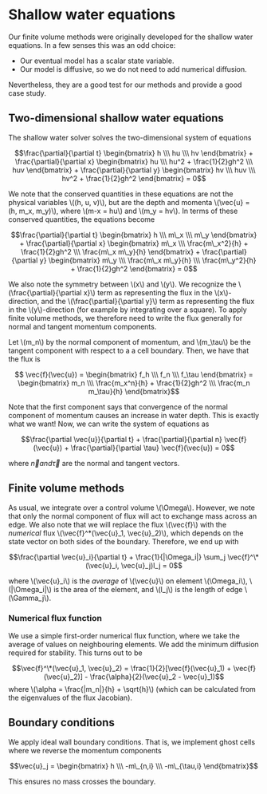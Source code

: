 # Shallow water equations
Our finite volume methods were originally developed for the shallow water equations. In a few senses this was an odd choice:

 * Our eventual model has a scalar state variable.
 * Our model is diffusive, so we do not need to add numerical diffusion.

Nevertheless, they are a good test for our methods and provide a good case study.

## Two-dimensional shallow water equations
The shallow water solver solves the two-dimensional system of equations

$$\frac{\partial}{\partial t} \begin{bmatrix} h \\\ hu \\\ hv \end{bmatrix} + \frac{\partial}{\partial x} \begin{bmatrix} hu \\\ hu^2 + \frac{1}{2}gh^2 \\\ huv \end{bmatrix} + \frac{\partial}{\partial y} \begin{bmatrix} hv \\\ huv \\\ hv^2 + \frac{1}{2}gh^2 \end{bmatrix} = 0$$

We note that the conserved quantities in these equations are not the physical variables \\((h, u, v)\\), but are the depth and momenta \\(\vec{u} = (h, m\_x, m\_y)\\), where \\(m\-x = hu\\) and \\(m\_y = hv\\). In terms of these conserved quantities, the equations become

$$\frac{\partial}{\partial t} \begin{bmatrix} h \\\ m\_x \\\ m\_y \end{bmatrix} + \frac{\partial}{\partial x} \begin{bmatrix} m\_x \\\ \frac{m\_x^2}{h} + \frac{1}{2}gh^2 \\\ \frac{m\_x m\_y}{h} \end{bmatrix} + \frac{\partial}{\partial y} \begin{bmatrix} m\_y \\\ \frac{m\_x m\_y}{h} \\\ \frac{m\_y^2}{h} + \frac{1}{2}gh^2 \end{bmatrix} = 0$$

We also note the symmetry between \\(x\\) and \\(y\\). We recognize the \\(\frac{\partial}{\partial x}\\) term as representing the flux in the \\(x\\)-direction, and the \\(\frac{\partial}{\partial y}\\) term as representing the flux in the \\(y\\)-direction (for example by integrating over a square). To apply finite volume methods, we therefore need to write the flux generally for normal and tangent momentum components.

Let \\(m_n\\) by the normal component of momentum, and \\(m_\tau\\) be the tangent component with respect to a a cell boundary. Then, we have that the flux is

$$ \vec{f}(\vec{u}) = \begin{bmatrix} f_h \\\ f_n \\\ f_\tau \end{bmatrix} = \begin{bmatrix} m_n \\\ \frac{m_x^n}{h} + \frac{1}{2}gh^2 \\\ \frac{m_n m_\tau}{h} \end{bmatrix}$$

Note that the first component says that convergence of the normal component of momentum causes an increase in water depth. This is exactly what we want! Now, we can write the system of equations as

$$\frac{\partial \vec{u}}{\partial t} + \frac{\partial}{\partial n} \vec{f}(\vec{u}) + \frac{\partial}{\partial \tau} \vec{f}(\vec{u}) = 0$$

where $\vec{n} and \vec{\tau}$ are the normal and tangent vectors.

## Finite volume methods
As usual, we integrate over a control volume \\(\Omega\\). However, we note that only the normal component of flux will act to exchange mass across an edge. We also note that we will replace the flux \\(\vec{f}\\) with the *numerical* flux \\(\vec{f}^\*(\vec{u}_1, \vec{u}_2)\\), which depends on the state vector on both sides of the boundary. Therefore, we end up with

$$\frac{\partial \vec{u}_i}{\partial t} + \frac{1}{|\Omega_i|} \sum_j \vec{f}^\*(\vec{u}_i, \vec{u}_j)l_j = 0$$

where \\(\vec{u}_i\\) is the *average* of \\(\vec{u}\\) on element \\(\Omega_i\\), \\(|\Omega_i|\\) is the area of the element, and \\(l_j\\) is the length of edge \\(\Gamma_j\\).

### Numerical flux function
We use a simple first-order numerical flux function, where we take the average of values on neighbouring elements. We add the minimum diffusion required for stability. This turns out to be

$$\vec{f}^\*(\vec{u}_1, \vec{u}_2) = \frac{1}{2}[\vec{f}(\vec{u}_1) + \vec{f}(\vec{u}_2)] - \frac{\alpha}{2}(\vec{u}_2 - \vec{u}_1)$$
where \\(\alpha = \frac{|m_n|}{h} + \sqrt{h}\\) (which can be calculated from the eigenvalues of the flux Jacobian).

## Boundary conditions
We apply ideal wall boundary conditions. That is, we implement ghost cells where we reverse the momentum components

$$\vec{u}_j = \begin{bmatrix} h \\\ -m\_{n,i} \\\ -m\_{\tau,i} \end{bmatrix}$$

This ensures no mass crosses the boundary.
